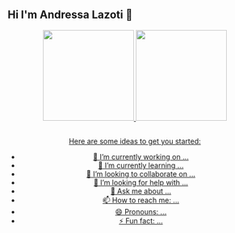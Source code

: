 ## Hi I'm Andressa Lazoti 👋
<div align="center">
  <a href="https://github.com/AndressaFL">
  <img height="180em" src="https://github-readme-stats.vercel.app/api?username=AndressaFL&show_icons=true&theme=dracula&include_all_commits=true&count_private=true"/>
  <img height="180em" src="https://github-readme-stats.vercel.app/api/top-langs/?username=AndressaFL&layout=compact&langs_count=7&theme=dracula"/>

  
  ##

Here are some ideas to get you started:

- 🔭 I’m currently working on ...
- 🌱 I’m currently learning ...
- 👯 I’m looking to collaborate on ...
- 🤔 I’m looking for help with ...
- 💬 Ask me about ...
- 📫 How to reach me: ...
- 😄 Pronouns: ...
- ⚡ Fun fact: ...
</div>

